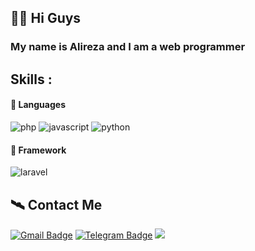 ## 👋🏻 Hi Guys

### My name is Alireza and I am a web programmer 

## Skills :

#### 🧡 Languages
![php](https://img.shields.io/badge/PHP-3178C6?style=for-the-badge&logo=php&logoColor=white)
![javascript](https://img.shields.io/badge/JavaScript-323330?style=for-the-badge&logo=javascript&logoColor=F7DF1E)
![python](https://img.shields.io/badge/Python-3d69a6?style=for-the-badge&logo=python&logoColor=white)

#### 🗿 Framework
![laravel](https://img.shields.io/badge/laravel-critical?style=for-the-badge&logo=laravel&logoColor=white)

## 🛰️ Contact Me
[![Gmail Badge](https://img.shields.io/badge/-toolsalireza10up@gmail.com-c14438?style=flat&logo=Gmail&logoColor=white&link=mailto:toolsalireza10up@gmail.com)](mailto:milwad.dev@gmail.com)
[![Telegram Badge](https://img.shields.io/badge/-Telegram-blue?style=flat&logo=telegram&logoColor=white&link=https://t.me/milwad84dev/)](https://t.me/alireza10up/)
<img src="https://komarev.com/ghpvc/?username=alireza10up" />
